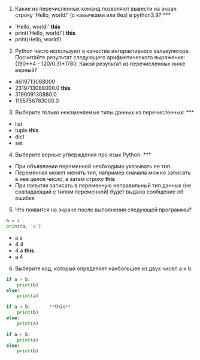 1. Какие из перечисленных команд позволяют вывести на экран строку 'Hello, world!' (с кавычками или без) в python3.9? ***
- 'Hello, world!'               **this**
- print('Hello, world!')        **this**
- print(Hello, world!)          

2. Python часто используют в качестве интерактивного калькулятора. Посчитайте результат следующего арифметического выражения: (190**4 - 120/0.3)*1780. Какой результат из перечисленных ниже верный?

- 4619713088000
- 2319713088000.0               **this**
- 319909130880.0
- 1155756783000.0

3. Выберите только неизменяемые типы данных из перечисленных: ***

- list        
- tuple       **this**
- dict
- set

4. Выберите верные утверждения про язык Python.  ***

- При объявлении переменной необходимо указывать ее тип.
- Переменная может менять тип, например сначала можно записать в нее целое число, а затем строку   **this**
- При попытке записать в переменную неправильный тип данных (не совпадающий с типом переменной) будет выдано сообщение об ошибке

5. Что появится на экране после выполнения следующей программы?

```python
a = 4
print(a, 'a')
```                

- a a
- 4 4
- 4 a   **this**
- a 4

6. Выберите код, который определяет наибольшее из двух чисел a и b:

```python 
if a > b:
    print(b)
else:
    print(a)
```

```python
if a < b:       **this**
    print(b)
else:
    print(a)
``` 

```python
if a < b:
    print(a)
else:
    print(b)
```


